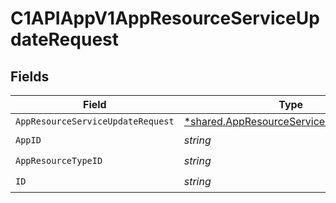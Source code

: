 # C1APIAppV1AppResourceServiceUpdateRequest


## Fields

| Field                                                                                                    | Type                                                                                                     | Required                                                                                                 | Description                                                                                              |
| -------------------------------------------------------------------------------------------------------- | -------------------------------------------------------------------------------------------------------- | -------------------------------------------------------------------------------------------------------- | -------------------------------------------------------------------------------------------------------- |
| `AppResourceServiceUpdateRequest`                                                                        | [*shared.AppResourceServiceUpdateRequest](../../../pkg/models/shared/appresourceserviceupdaterequest.md) | :heavy_minus_sign:                                                                                       | N/A                                                                                                      |
| `AppID`                                                                                                  | *string*                                                                                                 | :heavy_check_mark:                                                                                       | N/A                                                                                                      |
| `AppResourceTypeID`                                                                                      | *string*                                                                                                 | :heavy_check_mark:                                                                                       | N/A                                                                                                      |
| `ID`                                                                                                     | *string*                                                                                                 | :heavy_check_mark:                                                                                       | N/A                                                                                                      |